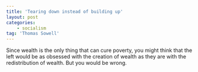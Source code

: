 ```yaml
---
title: 'Tearing down instead of building up'
layout: post
categories:
    - socialism
tag: 'Thomas Sowell'
---
```


Since wealth is the only thing that can cure poverty, you might think that the left would be as obsessed with the creation of wealth as they are with the redistribution of wealth. But you would be wrong.